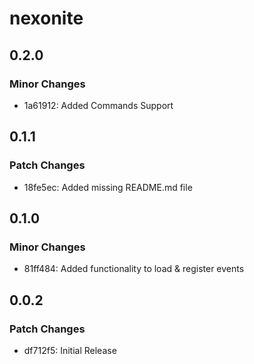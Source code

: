 # nexonite

## 0.2.0

### Minor Changes

-   1a61912: Added Commands Support

## 0.1.1

### Patch Changes

-   18fe5ec: Added missing README.md file

## 0.1.0

### Minor Changes

-   81ff484: Added functionality to load & register events

## 0.0.2

### Patch Changes

-   df712f5: Initial Release
